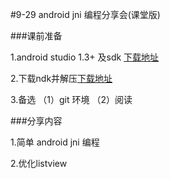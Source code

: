 #9-29 android jni 编程分享会(课堂版)

###课前准备

1.android studio 1.3+ 及sdk  [下载地址](https://developer.android.com/tools/studio/index.html)

2.下载ndk并解压[下载地址](https://developer.android.com/ndk/downloads/index.html)

3.备选 （1）git 环境 （2）阅读

###分享内容

1.简单 android jni 编程

2.优化listview


